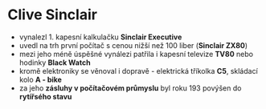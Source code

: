 # Clive Sinclair

- vynalezl 1. kapesní kalkulačku **Sinclair Executive**
- uvedl na trh první počítač s cenou nižší než 100 liber (**Sinclair ZX80**)
- mezi jeho méně úspěšné vynálezi patřila i kapesní televize **TV80** nebo hodinky **Black Watch**
- kromě elektroniky se věnoval i dopravě \- elektrická tříkolka **C5**, skládací kolo **A \- bike**
- za jeho **zásluhy v počítačovém průmyslu** byl roku 193 povýšen do **rytířsého stavu**
